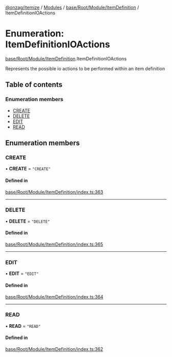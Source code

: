 [@onzag/itemize](../README.md) / [Modules](../modules.md) / [base/Root/Module/ItemDefinition](../modules/base_Root_Module_ItemDefinition.md) / ItemDefinitionIOActions

# Enumeration: ItemDefinitionIOActions

[base/Root/Module/ItemDefinition](../modules/base_Root_Module_ItemDefinition.md).ItemDefinitionIOActions

Represents the possible io actions to be performed
within an item definition

## Table of contents

### Enumeration members

- [CREATE](base_Root_Module_ItemDefinition.ItemDefinitionIOActions.md#create)
- [DELETE](base_Root_Module_ItemDefinition.ItemDefinitionIOActions.md#delete)
- [EDIT](base_Root_Module_ItemDefinition.ItemDefinitionIOActions.md#edit)
- [READ](base_Root_Module_ItemDefinition.ItemDefinitionIOActions.md#read)

## Enumeration members

### CREATE

• **CREATE** = `"CREATE"`

#### Defined in

[base/Root/Module/ItemDefinition/index.ts:363](https://github.com/onzag/itemize/blob/5c2808d3/base/Root/Module/ItemDefinition/index.ts#L363)

___

### DELETE

• **DELETE** = `"DELETE"`

#### Defined in

[base/Root/Module/ItemDefinition/index.ts:365](https://github.com/onzag/itemize/blob/5c2808d3/base/Root/Module/ItemDefinition/index.ts#L365)

___

### EDIT

• **EDIT** = `"EDIT"`

#### Defined in

[base/Root/Module/ItemDefinition/index.ts:364](https://github.com/onzag/itemize/blob/5c2808d3/base/Root/Module/ItemDefinition/index.ts#L364)

___

### READ

• **READ** = `"READ"`

#### Defined in

[base/Root/Module/ItemDefinition/index.ts:362](https://github.com/onzag/itemize/blob/5c2808d3/base/Root/Module/ItemDefinition/index.ts#L362)
